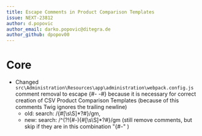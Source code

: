 ```yaml
---
title: Escape Comments in Product Comparison Templates
issue: NEXT-23812
author: d.popovic
author_email: darko.popovic@ditegra.de
author_github: dpopov00
---
```

# Core
* Changed `src\Administration\Resources\app\administration\webpack.config.js` comment removal to escape {#- -#} because it is necessary for correct creation of CSV Product Comparison Templates (because of this comments Twig ignores the trailing newline)
  * old: search: /\{#[\s\S]*?#\}/gm,
  * new: search: /^(?!\{#-)\{#[\s\S]*?#\}/gm (still remove comments, but skip if they are in this combination "{#-" )
